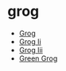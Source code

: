 # grog

 * [Grog](index/g/grog-200076.json)
 * [Grog Ii](index/g/grog-ii-200914.json)
 * [Grog Iii](index/g/grog-iii-200919.json)
 * [Green Grog](index/g/green-grog.json)
